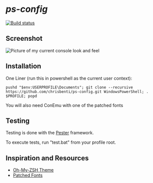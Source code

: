 # *ps-config* #
[![Build status](https://ci.appveyor.com/api/projects/status/n33gjm1c9l34ufw1)](https://ci.appveyor.com/project/weswigham/ps-config)
## Screenshot ##
![Picture of my current console look and feel](http://i.imgur.com/YuyiD0M.png)

## Installation ##
One Liner (run this in powershell as the current user context):
```
pushd "$env:USERPROFILE\Documents"; git clone --recursive https://github.com/chrisbenti/ps-config.git WindowsPowerShell; . $PROFILE; popd
```

You will also need ConEmu with one of the patched fonts

## Testing 
Testing is done with the [Pester](https://github.com/pester/Pester) framework.

To execute tests, run "test.bat" from your profile root.

## Inspiration and Resources ##
- [Oh-My-ZSH Theme](https://gist.github.com/agnoster/3712874)
- [Patched Fonts](https://gist.github.com/qrush/1595572)
